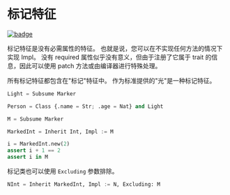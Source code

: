 # 标记特征

[![badge](https://img.shields.io/endpoint.svg?url=https%3A%2F%2Fgezf7g7pd5.execute-api.ap-northeast-1.amazonaws.com%2Fdefault%2Fsource_up_to_date%3Fowner%3Derg-lang%26repos%3Derg%26ref%3Dmain%26path%3Ddoc/EN/syntax/type/advanced/marker_trait.md%26commit_hash%3D06f8edc9e2c0cee34f6396fd7c64ec834ffb5352)](https://gezf7g7pd5.execute-api.ap-northeast-1.amazonaws.com/default/source_up_to_date?owner=erg-lang&repos=erg&ref=main&path=doc/EN/syntax/type/advanced/marker_trait.md&commit_hash=06f8edc9e2c0cee34f6396fd7c64ec834ffb5352)

标记特征是没有必需属性的特征。 也就是说，您可以在不实现任何方法的情况下实现 Impl。
没有 required 属性似乎没有意义，但由于注册了它属于 trait 的信息，因此可以使用 patch 方法或由编译器进行特殊处理。

所有标记特征都包含在"标记"特征中。
作为标准提供的"光"是一种标记特征。

```python
Light = Subsume Marker
```

```python
Person = Class {.name = Str; .age = Nat} and Light
```

```python
M = Subsume Marker

MarkedInt = Inherit Int, Impl := M

i = MarkedInt.new(2)
assert i + 1 == 2
assert i in M
```

标记类也可以使用 `Excluding` 参数排除。

```python
NInt = Inherit MarkedInt, Impl := N, Excluding: M
```